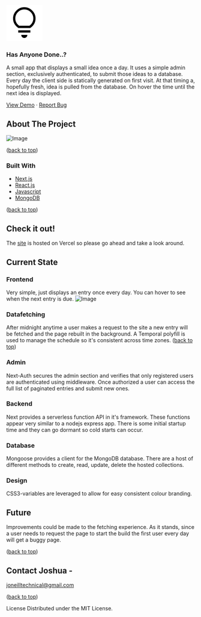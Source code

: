 [![Logo](public/favicon.svg)](https://github.com/CarpentersKeys/greed-game)

### Has Anyone Done..?
A small app that displays a small idea once a day. It uses a simple admin section, exclusively authenticated, to submit those ideas to a database. Every day the client side is statically generated on first visit. At that timing a, hopefully fresh, idea is pulled from the database. On hover the time until the next idea is displayed.
  
[View Demo](https://github.com/CarpentersKeys/greed-game) · [Report Bug](https://github.com/CarpentersKeys/greed-game/issues)

## About The Project 
![Image](public/greed1.png)

([back to top](#top))

### Built With 
* [Next.js](https://nextjs.org/) 
* [React.js](https://reactjs.org/) 
* [Javascript](https://javascript.info/) 
* [MongoDB](https://www.mongodb.com/)

([back to top](#top))

## Check it out!
The [site](https://hasanyonedone.vercel.app/) is hosted on Vercel so please go ahead and take a look around.

## Current State
### Frontend
Very simple, just displays an entry once every day. You can hover to see when the next entry is due.
![Image]()
### Datafetching
After midnight anytime a user makes a request to the site a new entry will be fetched and the page rebuilt in the background. A Temporal polyfill is used to manage the schedule so it's consistent across time zones.
([back to top](#top))
### Admin
Next-Auth secures the admin section and verifies that only registered users are authenticated using middleware. Once authorized a user can access the full list of paginated entries and submit new ones.
### Backend
Next provides a serverless function API in it's framework. These functions appear very similar to a nodejs express app. There is some initial startup time and they can go dormant so cold starts can occur.
### Database
Mongoose provides a client for the MongoDB database. There are a host of different methods to create, read, update, delete the hosted collections.
### Design 
CSS3-variables are leveraged to allow for easy consistent colour branding.
## Future
Improvements could be made to the fetching experience. As it stands, since a user needs to request the page to start the build the first user every day will get a buggy page.

([back to top](#top))

## Contact Joshua - 
joneilltechnical@gmail.com

([back to top](#top))

License Distributed under the MIT License.